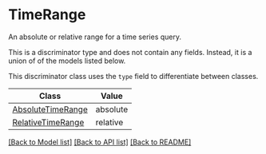# TimeRange

An absolute or relative range for a time series query.

This is a discriminator type and does not contain any fields. Instead, it is a union
of of the models listed below.

This discriminator class uses the `type` field to differentiate between classes.

| Class | Value
| ------------ | -------------
[AbsoluteTimeRange](AbsoluteTimeRange.md) | absolute
[RelativeTimeRange](RelativeTimeRange.md) | relative


[[Back to Model list]](../../../README.md#models-v2-link) [[Back to API list]](../../README.md#documentation-for-api-endpoints) [[Back to README]](../../README.md)
